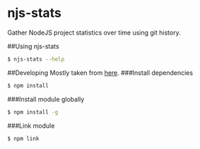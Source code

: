 njs-stats
=========
Gather NodeJS project statistics over time using git history.

##Using njs-stats
```bash
$ njs-stats --help
```

##Developing
Mostly taken from [here](https://developer.atlassian.com/blog/2015/11/scripting-with-node/#packaging-shell-commands).
###Install dependencies
```bash
$ npm install
```
###Install module globally
```bash
$ npm install -g
```
###Link module
```bash
$ npm link
```